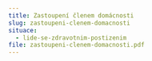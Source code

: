 ```yaml
---
title: Zastoupení členem domácnosti
slug: zastoupeni-clenem-domacnosti
situace:
  - lide-se-zdravotnim-postizenim
file: zastoupeni-clenem-domacnosti.pdf
---
```

